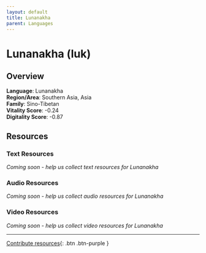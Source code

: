 ```yaml
---
layout: default
title: Lunanakha
parent: Languages
---
```


# Lunanakha (luk)

## Overview

**Language**: Lunanakha  
**Region/Area**: Southern Asia, Asia  
**Family**: Sino-Tibetan  
**Vitality Score**: -0.24  
**Digitality Score**: -0.87  

## Resources

### Text Resources
*Coming soon - help us collect text resources for Lunanakha*

### Audio Resources
*Coming soon - help us collect audio resources for Lunanakha*

### Video Resources
*Coming soon - help us collect video resources for Lunanakha*

---

[Contribute resources](https://fairtrain.github.io/){: .btn .btn-purple }
